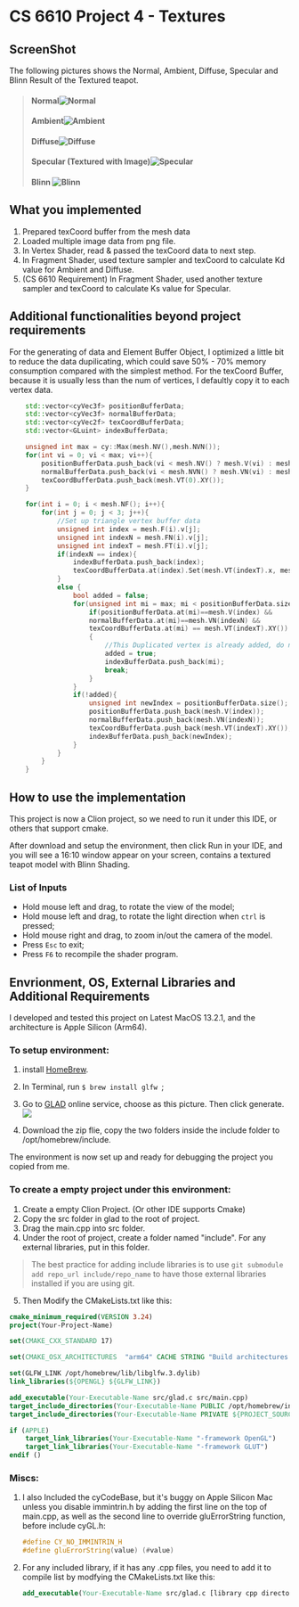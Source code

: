 # CS 6610 Project 4 - Textures

## ScreenShot

The following pictures shows the Normal, Ambient, Diffuse, Specular and Blinn Result of the Textured teapot.

> #### Normal![Normal](assets/Normal.png)
> #### Ambient![Ambient](assets/Ambient.png)
> #### Diffuse![Diffuse](assets/Diffuse.png)
> #### Specular (Textured with Image)![Specular](assets/Specular.png)
> #### Blinn ![Blinn](assets/Blinn.png)

## What you implemented
1. Prepared texCoord buffer from the mesh data
2. Loaded multiple image data from png file.
3. In Vertex Shader, read & passed the texCoord data to next step.
4. In Fragment Shader, used texture sampler and texCoord to calculate Kd value for Ambient and Diffuse.
5. (CS 6610 Requirement) In Fragment Shader, used another texture sampler and texCoord to calculate Ks value for Specular.

## Additional functionalities beyond project requirements
For the generating of data and Element Buffer Object, I optimized a little bit to reduce the data dupilicating, which could save 50% - 70% memory consumption compared with the simplest method. For the texCoord Buffer, because it is usually less than the num of vertices, I defaultly copy it to each vertex data. 

```cpp
    std::vector<cyVec3f> positionBufferData;
    std::vector<cyVec3f> normalBufferData;
    std::vector<cyVec2f> texCoordBufferData;
    std::vector<GLuint> indexBufferData;

    unsigned int max = cy::Max(mesh.NV(),mesh.NVN());
    for(int vi = 0; vi < max; vi++){
        positionBufferData.push_back(vi < mesh.NV() ? mesh.V(vi) : mesh.V(0));
        normalBufferData.push_back(vi < mesh.NVN() ? mesh.VN(vi) : mesh.VN(0));
        texCoordBufferData.push_back(mesh.VT(0).XY());
    }

    for(int i = 0; i < mesh.NF(); i++){
        for(int j = 0; j < 3; j++){
            //Set up triangle vertex buffer data
            unsigned int index = mesh.F(i).v[j];
            unsigned int indexN = mesh.FN(i).v[j];
            unsigned int indexT = mesh.FT(i).v[j];
            if(indexN == index){
                indexBufferData.push_back(index);
                texCoordBufferData.at(index).Set(mesh.VT(indexT).x, mesh.VT(indexT).y);
            }
            else {
                bool added = false;
                for(unsigned int mi = max; mi < positionBufferData.size(); mi++){
                    if(positionBufferData.at(mi)==mesh.V(index) &&
                    normalBufferData.at(mi)==mesh.VN(indexN) &&
                    texCoordBufferData.at(mi) == mesh.VT(indexT).XY())
                    {
                        //This Duplicated vertex is already added, do not add again
                        added = true;
                        indexBufferData.push_back(mi);
                        break;
                    }
                }
                if(!added){
                    unsigned int newIndex = positionBufferData.size();
                    positionBufferData.push_back(mesh.V(index));
                    normalBufferData.push_back(mesh.VN(indexN));
                    texCoordBufferData.push_back(mesh.VT(indexT).XY());
                    indexBufferData.push_back(newIndex);
                }
            }
        }
    }
```  
## How to use the implementation

This project is now a Clion project, so we need to run it under this IDE, or others that support cmake.

After download and setup the environment, then click Run in your IDE, and you will see a 16:10 window appear on your screen, contains a textured teapot model with Blinn Shading. 

### List of Inputs

* Hold mouse left and drag, to rotate the view of the model;
* Hold mouse left and drag, to rotate the light direction when ```ctrl``` is pressed; 
* Hold mouse right and drag, to zoom in/out the camera of the model.
* Press ```Esc``` to exit; 
* Press ```F6``` to recompile the shader program.

## Envrionment, OS, External Libraries and Additional Requirements
I developed and tested this project on Latest MacOS 13.2.1, and the architecture is Apple Silicon (Arm64). 

### To setup environment:

1. install [HomeBrew](https://brew.sh).
2. In Terminal, run ```$ brew install glfw ```;
3. Go to [GLAD](https://glad.dav1d.de) online service, choose as this picture. Then click generate. ![](assets/GLAD.jpg)


4. Download the zip flie, copy the two folders inside the include folder to /opt/homebrew/include. 

The environment is now set up and ready for debugging the project you copied from me.
### To create a empty project under this environment:

1. Create a empty Clion Project. (Or other IDE supports Cmake)
2. Copy the src folder in glad to the root of project. 
3. Drag the main.cpp into src folder.
4. Under the root of project, create a folder named "include". For any external libraries, put in this folder. 
> The best practice for adding include libraries is to use ```git submodule add repo_url include/repo_name``` to have those external libraries installed if you are using git.
5. Then Modify the CMakeLists.txt like this:
```cmake
cmake_minimum_required(VERSION 3.24)
project(Your-Project-Name)

set(CMAKE_CXX_STANDARD 17)

set(CMAKE_OSX_ARCHITECTURES  "arm64" CACHE STRING "Build architectures for Mac OS X" FORCE)

set(GLFW_LINK /opt/homebrew/lib/libglfw.3.dylib)
link_libraries(${OPENGL} ${GLFW_LINK})

add_executable(Your-Executable-Name src/glad.c src/main.cpp)
target_include_directories(Your-Executable-Name PUBLIC /opt/homebrew/include)
target_include_directories(Your-Executable-Name PRIVATE ${PROJECT_SOURCE_DIR}/include)

if (APPLE)
    target_link_libraries(Your-Executable-Name "-framework OpenGL")
    target_link_libraries(Your-Executable-Name "-framework GLUT")
endif ()
```

### Miscs:

1. I also Included the cyCodeBase, but it's buggy on Apple Silicon Mac unless you disable immintrin.h by adding the first line on the top of main.cpp, as well as the second line to override gluErrorString function, before include cyGL.h:
    ```cpp
    #define CY_NO_IMMINTRIN_H
    #define gluErrorString(value) (#value)
    ```
2. For any included library, if it has any .cpp files, you need to add it to compile list by modfying the CMakeLists.txt like this:
    ```cmake
    add_executable(Your-Executable-Name src/glad.c [library cpp directories] src/main.cpp)
    ```